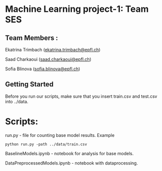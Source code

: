 # Machine Learning project-1: Team SES
## Team Members :
Ekatrina Trimbach (ekatrina.trimbach@epfl.ch)

Saad Charkaoui (saad.charkaoui@epfl.ch)

Sofia Blinova (sofia.blinova@epfl.ch)

## Getting Started
Before you run our scripts, make sure that you insert train.csv and test.csv into ../data. 

# Scripts:

run.py  - file for counting base model results.
Example
```
python run.py -path ../data/train.csv
```

BaselineModels.ipynb - notebook for analysis for base models.

DataPreprocessedModels.ipynb  - notebook with dataprocessing.


